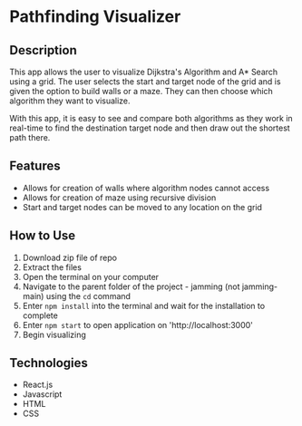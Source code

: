 # Pathfinding Visualizer

## Description
This app allows the user to visualize Dijkstra's Algorithm and A* Search using a grid. The user selects the start and target node of the grid and is given the option to build walls or a maze. They can then choose which algorithm they want to visualize.

With this app, it is easy to see and compare both algorithms as they work in real-time to find the destination target node and then draw out the shortest path there. 

## Features
- Allows for creation of walls where algorithm nodes cannot access
- Allows for creation of maze using recursive division
- Start and target nodes can be moved to any location on the grid

## How to Use
1. Download zip file of repo
2. Extract the files
3. Open the terminal on your computer
4. Navigate to the parent folder of the project - jamming (not jamming-main) using the `cd` command
5. Enter `npm install` into the terminal and wait for the installation to complete
6. Enter `npm start` to open application on 'http://localhost:3000'
7. Begin visualizing

## Technologies
- React.js
- Javascript
- HTML
- CSS
